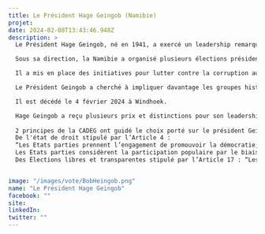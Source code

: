 ```yaml
---
title: Le Président Hage Geingob (Namibie)
projet: 
date: 2024-02-08T13:43:46.948Z
description: >
  Le Président Hage Geingob, né en 1941, a exercé un leadership remarquable en faveur de la démocratie et de la transparence en Namibie, ainsi que dans la gouvernance continentale. Durant sa présidence, il a pris des mesures importantes pour renforcer les institutions démocratiques et promouvoir la participation citoyenne.

  Sous sa direction, la Namibie a organisé plusieurs élections présidentielles et législatives qui ont été généralement considérées comme transparentes et justes par les observateurs internationaux, maintenant ainsi des élections libres et équitables. Le Président Geingob a défendu le droit à la liberté d'expression et a encouragé un environnement favorable aux médias indépendants, permettant une critique constructive du gouvernement, promouvant ainsi la liberté d'expression et des médias.

  Il a mis en place des initiatives pour lutter contre la corruption au sein du gouvernement et de la fonction publique, renforçant ainsi la responsabilité et la transparence dans la gouvernance. Sous sa direction, le gouvernement a entrepris des efforts de décentralisation, transférant certains pouvoirs et ressources aux autorités régionales et locales, favorisant ainsi une meilleure représentation des citoyens.

  Le Président Geingob a cherché à impliquer davantage les groupes historiquement marginalisés dans les processus décisionnels, renforçant ainsi la représentation et la participation de tous les Namibiens par la promotion de l'inclusion et de la diversité. Bien que des défis persistent, ces actions ont contribué à approfondir la démocratie namibienne sous la présidence de Hage Geingob, dont le leadership et l'engagement en faveur de la gouvernance démocratique laisseront une empreinte durable. 

  Il est décédé le 4 février 2024 à Windhoek.

  Hage Geingob a reçu plusieurs prix et distinctions pour son leadership, dont le prix Récompense pour l'ensemble de la carrière 2023 de la Chambre africaine de l'énergie lors de la conférence African Energy Week à Cape Town.
 
  2 principes de la CADEG ont guidé le choix porté sur le président Geingob : 
  De l'état de droit stipulé par l’Article 4 : 
  “Les Etats parties prennent l’engagement de promouvoir la démocratie, le principe de l’Etat de droit et les droits de l’homme”. 
  Les Etats parties considèrent la participation populaire par le biais du suffrage universel comme un droit inaliénable des peuples”. 
  Des Élections libres et transparentes stipulé par l’Article 17 : “Les Etats parties réaffirment leur engagement à tenir régulièrement des élections transparentes,libres et justes conformément à la Déclaration de l’Union sur les principes régissant les élections démocratiques en Afrique”.


image: "/images/vote/BobHeingob.png"
name: "Le Président Hage Geingob"
facebook: ""
site: 
linkedIn: 
twitter: ""
---
```

